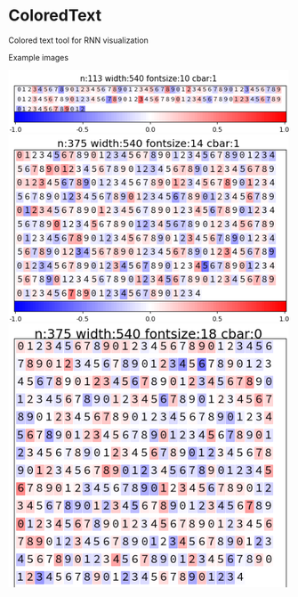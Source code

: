 # ColoredText
Colored text tool for RNN visualization

Example images

![font10](/img/n113_width540_fontsize10_cbar1.png)
![font14](/img/n375_width540_fontsize14_cbar1.png)
![font18](/img/n375_width540_fontsize18_cbar0.png)

